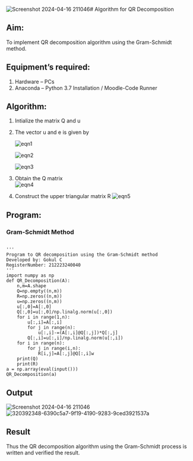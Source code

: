 ![Screenshot 2024-04-16 211046](https://github.com/Gokul1410/QRdecomposition/assets/153058321/0836b022-bc6f-486c-b8a9-c8eb20d60ba7)# Algorithm for QR Decomposition
## Aim:
To implement QR decomposition algorithm using the Gram-Schmidt method.
## Equipment’s required:
1.	Hardware – PCs
2.	Anaconda – Python 3.7 Installation / Moodle-Code Runner
## Algorithm:
1.	Intialize the matrix Q and u
2.	The vector u and e is given by

    ![eqn1](./ex4.jpg)

    ![eqn2](./ex6.jpg)

    ![eqn3](./ex3.jpg)

3.	Obtain the Q matrix   
    ![eqn4](./ex1.jpg)
4.	Construct the upper triangular matrix R
    ![eqn5](./ex2.jpg)



## Program:
### Gram-Schmidt Method
```

''' 
Program to QR decomposition using the Gram-Schmidt method
Developed by: Gokul C
RegisterNumber: 212223240040
'''
import numpy as np
def QR_Decomposition(A):
    n,m=A.shape
    Q=np.empty((n,m))
    R=np.zeros((n,m))
    u=np.zeros((n,m))
    u[:,0]=A[:,0]
    Q[:,0]=u[:,0]/np.linalg.norm(u[:,0])
    for i in range(1,n):
        u[:,i]=A[:,i]
        for j in range(n):
            u[:,i]-=(A[:,i]@Q[:,j])*Q[:,j]
        Q[:,i]=u[:,i]/np.linalg.norm(u[:,i])
    for i in range(n):
        for j in range(i,n):
            R[i,j]=A[:,j]@Q[:,i]w
    print(Q)
    print(R)
a = np.array(eval(input()))
QR_Decomposition(a)

```

## Output

![Screenshot 2024-04-16 211046](https://github.com/Gokul1410/QRdecomposition/assets/153058321/773d98be-3535-475e-8c4e-22a35c6d060f)
![320392348-6390c5a7-9f19-4190-9283-9ced3921537a](https://github.com/Gokul1410/QRdecomposition/assets/153058321/1cd62374-684d-435e-9778-a0396d699977)



## Result
Thus the QR decomposition algorithm using the Gram-Schmidt process is written and verified the result.
